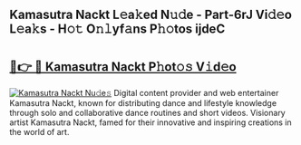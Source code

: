 ## Kamasutra Nackt L𝚎a𝚔ed N𝚞𝚍e - Part-6rJ Vi𝚍𝚎o L𝚎a𝚔s - H𝚘𝚝 O𝚗𝚕yf𝚊ns P𝚑𝚘tos ijdeC

# <h2><a href="http://kf9wvto.oniu.top/?m=Kamasutra+Nackt">🔗👉 🔴 Kamasutra Nackt P𝚑ot𝚘𝚜 V𝚒d𝚎o</a></h2>

[![Kamasutra Nackt Nu𝚍e𝚜](https://i.imgur.com/0qMVB7G.gif)](http://kf9wvto.oniu.top/?m=Kamasutra+Nackt)
Digital content provider and web entertainer Kamasutra Nackt, known for distributing dance and lifestyle knowledge through solo and collaborative dance routines and short videos. Visionary artist Kamasutra Nackt, famed for their innovative and inspiring creations in the world of art.  
